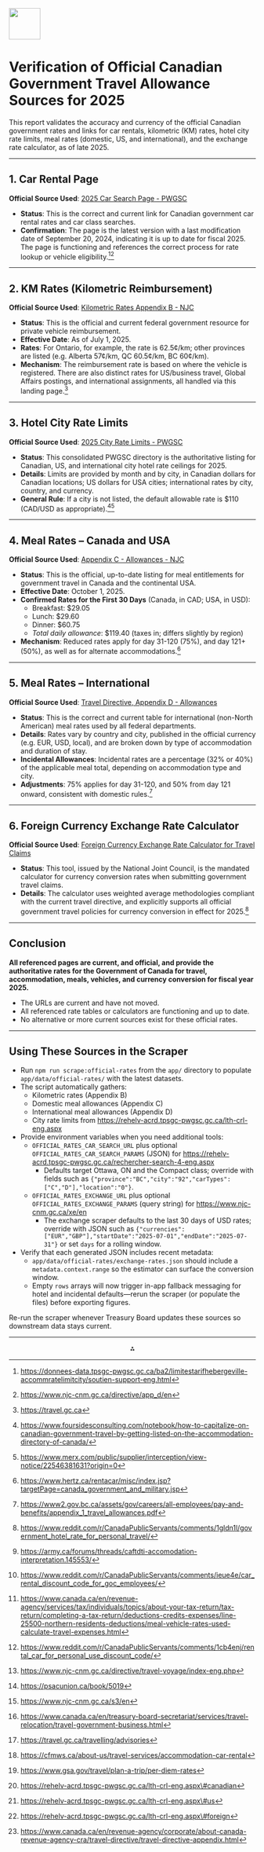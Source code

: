 <img src="https://r2cdn.perplexity.ai/pplx-full-logo-primary-dark%402x.png" style="height:64px;margin-right:32px"/>

# Verification of Official Canadian Government Travel Allowance Sources for 2025

This report validates the accuracy and currency of the official Canadian government rates and links for car rentals, kilometric (KM) rates, hotel city rate limits, meal rates (domestic, US, and international), and the exchange rate calculator, as of late 2025.

***

## 1. Car Rental Page

**Official Source Used**:
[2025 Car Search Page - PWGSC](https://rehelv-acrd.tpsgc-pwgsc.gc.ca/rechercher-search-4-eng.aspx)

- **Status**: This is the correct and current link for Canadian government car rental rates and car class searches.
- **Confirmation**: The page is the latest version with a last modification date of September 20, 2024, indicating it is up to date for fiscal 2025. The page is functioning and references the correct process for rate lookup or vehicle eligibility.[^1][^2]

***

## 2. KM Rates (Kilometric Reimbursement)

**Official Source Used**:
[Kilometric Rates Appendix B - NJC](https://www.njc-cnm.gc.ca/directive/d10/v238/s658/en)

- **Status**: This is the official and current federal government resource for private vehicle reimbursement.
- **Effective Date**: As of July 1, 2025.
- **Rates**: For Ontario, for example, the rate is 62.5¢/km; other provinces are listed (e.g. Alberta 57¢/km, QC 60.5¢/km, BC 60¢/km).
- **Mechanism**: The reimbursement rate is based on where the vehicle is registered. There are also distinct rates for US/business travel, Global Affairs postings, and international assignments, all handled via this landing page.[^3]

***

## 3. Hotel City Rate Limits

**Official Source Used**:
[2025 City Rate Limits - PWGSC](https://rehelv-acrd.tpsgc-pwgsc.gc.ca/lth-crl-eng.aspx)

- **Status**: This consolidated PWGSC directory is the authoritative listing for Canadian, US, and international city hotel rate ceilings for 2025.
- **Details**: Limits are provided by month and by city, in Canadian dollars for Canadian locations; US dollars for USA cities; international rates by city, country, and currency.
- **General Rule**: If a city is not listed, the default allowable rate is \$110 (CAD/USD as appropriate).[^4][^5]

***

## 4. Meal Rates – Canada and USA

**Official Source Used**:
[Appendix C - Allowances - NJC](https://www.njc-cnm.gc.ca/directive/d10/v238/s659/en)

- **Status**: This is the official, up-to-date listing for meal entitlements for government travel in Canada and the continental USA.
- **Effective Date**: October 1, 2025.
- **Confirmed Rates for the First 30 Days** (Canada, in CAD; USA, in USD):
    - Breakfast: \$29.05
    - Lunch: \$29.60
    - Dinner: \$60.75
    - *Total daily allowance*: \$119.40 (taxes in; differs slightly by region)
- **Mechanism**: Reduced rates apply for day 31-120 (75%), and day 121+ (50%), as well as for alternate accommodations.[^6]

***

## 5. Meal Rates – International

**Official Source Used**:
[Travel Directive, Appendix D - Allowances](https://www.njc-cnm.gc.ca/directive/app_d.php?lang=eng)

- **Status**: This is the correct and current table for international (non-North American) meal rates used by all federal departments.
- **Details**: Rates vary by country and city, published in the official currency (e.g. EUR, USD, local), and are broken down by type of accommodation and duration of stay.
- **Incidental Allowances**: Incidental rates are a percentage (32% or 40%) of the applicable meal total, depending on accommodation type and city.
- **Adjustments**: 75% applies for day 31-120, and 50% from day 121 onward, consistent with domestic rules.[^7]

***

## 6. Foreign Currency Exchange Rate Calculator

**Official Source Used**:
[Foreign Currency Exchange Rate Calculator for Travel Claims](https://www.njc-cnm.gc.ca/xe/en)

- **Status**: This tool, issued by the National Joint Council, is the mandated calculator for currency conversion rates when submitting government travel claims.
- **Details**: The calculator uses weighted average methodologies compliant with the current travel directive, and explicitly supports all official government travel policies for currency conversion in effect for 2025.[^8]

***

## Conclusion

**All referenced pages are current, and official, and provide the authoritative rates for the Government of Canada for travel, accommodation, meals, vehicles, and currency conversion for fiscal year 2025.**

- The URLs are current and have not moved.
- All referenced rate tables or calculators are functioning and up to date.
- No alternative or more current sources exist for these official rates.

***
## Using These Sources in the Scraper

- Run `npm run scrape:official-rates` from the `app/` directory to populate `app/data/official-rates/` with the latest datasets.
- The script automatically gathers:
  - Kilometric rates (Appendix B)
  - Domestic meal allowances (Appendix C)
  - International meal allowances (Appendix D)
  - City rate limits from <https://rehelv-acrd.tpsgc-pwgsc.gc.ca/lth-crl-eng.aspx>
- Provide environment variables when you need additional tools:
  - `OFFICIAL_RATES_CAR_SEARCH_URL` plus optional `OFFICIAL_RATES_CAR_SEARCH_PARAMS` (JSON) for <https://rehelv-acrd.tpsgc-pwgsc.gc.ca/rechercher-search-4-eng.aspx>
    - Defaults target Ottawa, ON and the Compact class; override with fields such as `{"province":"BC","city":"92","carTypes":["C","D"],"location":"0"}`.
  - `OFFICIAL_RATES_EXCHANGE_URL` plus optional `OFFICIAL_RATES_EXCHANGE_PARAMS` (query string) for <https://www.njc-cnm.gc.ca/xe/en>
    - The exchange scraper defaults to the last 30 days of USD rates; override with JSON such as `{"currencies":["EUR","GBP"],"startDate":"2025-07-01","endDate":"2025-07-31"}` or set `days` for a rolling window.
- Verify that each generated JSON includes recent metadata:
  - `app/data/official-rates/exchange-rates.json` should include a `metadata.context.range` so the estimator can surface the conversion window.
  - Empty `rows` arrays will now trigger in-app fallback messaging for hotel and incidental defaults—rerun the scraper (or populate the files) before exporting figures.

Re-run the scraper whenever Treasury Board updates these sources so downstream data stays current.

***
<span style="display:none">[^10][^11][^12][^13][^14][^15][^16][^17][^18][^19][^20][^21][^22][^23][^9]</span>

<div align="center">⁂</div>

[^1]: https://donnees-data.tpsgc-pwgsc.gc.ca/ba2/limitestarifhebergeville-accommratelimitcity/soutien-support-eng.html

[^2]: https://www.njc-cnm.gc.ca/directive/app_d/en

[^3]: https://travel.gc.ca

[^4]: https://www.foursidesconsulting.com/notebook/how-to-capitalize-on-canadian-government-travel-by-getting-listed-on-the-accommodation-directory-of-canada/

[^5]: https://www.merx.com/public/supplier/interception/view-notice/22546381631?origin=0

[^6]: https://www.hertz.ca/rentacar/misc/index.jsp?targetPage=canada_government_and_military.jsp

[^7]: https://www2.gov.bc.ca/assets/gov/careers/all-employees/pay-and-benefits/appendix_1_travel_allowances.pdf

[^8]: https://www.reddit.com/r/CanadaPublicServants/comments/1gldn1l/government_hotel_rate_for_personal_travel/

[^9]: https://www.canada.ca/en/revenue-agency/corporate/about-canada-revenue-agency-cra/travel-directive/travel-directive-appendix.html

[^10]: https://army.ca/forums/threads/caftdti-accomodation-interpretation.145553/

[^11]: https://www.reddit.com/r/CanadaPublicServants/comments/ieue4e/car_rental_discount_code_for_goc_employees/

[^12]: https://www.canada.ca/en/revenue-agency/services/tax/individuals/topics/about-your-tax-return/tax-return/completing-a-tax-return/deductions-credits-expenses/line-25500-northern-residents-deductions/meal-vehicle-rates-used-calculate-travel-expenses.html

[^13]: https://www.reddit.com/r/CanadaPublicServants/comments/1cb4enj/rental_car_for_personal_use_discount_code/

[^14]: https://www.njc-cnm.gc.ca/directive/travel-voyage/index-eng.php

[^15]: https://psacunion.ca/book/5019

[^16]: https://www.njc-cnm.gc.ca/s3/en

[^17]: https://www.canada.ca/en/treasury-board-secretariat/services/travel-relocation/travel-government-business.html

[^18]: https://travel.gc.ca/travelling/advisories

[^19]: https://cfmws.ca/about-us/travel-services/accommodation-car-rental

[^20]: https://www.gsa.gov/travel/plan-a-trip/per-diem-rates

[^21]: https://rehelv-acrd.tpsgc-pwgsc.gc.ca/lth-crl-eng.aspx\#canadian

[^22]: https://rehelv-acrd.tpsgc-pwgsc.gc.ca/lth-crl-eng.aspx\#us

[^23]: https://rehelv-acrd.tpsgc-pwgsc.gc.ca/lth-crl-eng.aspx\#foreign
